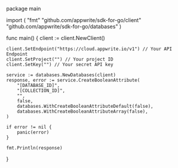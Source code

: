 package main

import (
    "fmt"
    "github.com/appwrite/sdk-for-go/client"
    "github.com/appwrite/sdk-for-go/databases"
)

func main() {
    client := client.NewClient()

    client.SetEndpoint("https://cloud.appwrite.io/v1") // Your API Endpoint
    client.SetProject("") // Your project ID
    client.SetKey("") // Your secret API key

    service := databases.NewDatabases(client)
    response, error := service.CreateBooleanAttribute(
        "[DATABASE_ID]",
        "[COLLECTION_ID]",
        "",
        false,
        databases.WithCreateBooleanAttributeDefault(false),
        databases.WithCreateBooleanAttributeArray(false),
    )

    if error != nil {
        panic(error)
    }

    fmt.Println(response)
}
